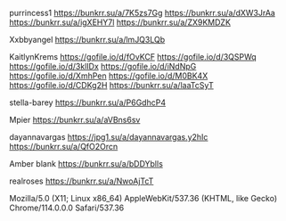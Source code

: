purrincess1
 https://bunkrr.su/a/7K5zs7Gg
 https://bunkrr.su/a/dXW3JrAa
 https://bunkrr.su/a/igXEHY7l
 https://bunkrr.su/a/ZX9KMDZK

Xxbbyangel
https://bunkrr.su/a/lmJQ3LQb

KaitlynKrems
https://gofile.io/d/fOvKCF
https://gofile.io/d/3QSPWq
https://gofile.io/d/3klIDx
https://gofile.io/d/iNdNpG
https://gofile.io/d/XmhPen
https://gofile.io/d/M0BK4X
https://gofile.io/d/CDKg2H
https://bunkrr.su/a/laaTcSyT

stella-barey
https://bunkrr.su/a/P6GdhcP4

Mpier
https://bunkrr.su/a/aVBns6sv

dayannavargas
https://jpg1.su/a/dayannavargas.y2hIc
https://bunkrr.su/a/QfO2Orcn

Amber blank
https://bunkrr.su/a/bDDYblls

realroses
https://bunkrr.su/a/NwoAjTcT

Mozilla/5.0 (X11; Linux x86_64) AppleWebKit/537.36 (KHTML, like Gecko) Chrome/114.0.0.0 Safari/537.36